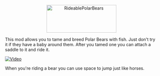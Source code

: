 <center><img src="https://i.imgur.com/91uG3sl.png" width="230" height="92" alt="RideablePolarBears" title ="RideablePolarBears"></center>

This mod allows you to tame and breed Polar Bears with fish. Just don't try it if they have a baby around them. 
After you tamed one you can attach a saddle to it and ride it.

[![Video](https://img.youtube.com/vi/hlV5Vk-V1DQ/maxresdefault.jpg)](https://youtu.be/hlV5Vk-V1DQ)

When you're riding a bear you can use space to jump just like horses.